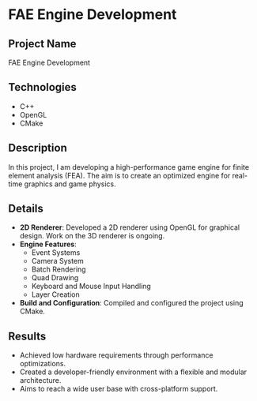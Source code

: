 # FAE Engine Development

## Project Name
FAE Engine Development

## Technologies
- C++
- OpenGL
- CMake

## Description
In this project, I am developing a high-performance game engine for finite element analysis (FEA).
The aim is to create an optimized engine for real-time graphics and game physics.

## Details
- **2D Renderer**: Developed a 2D renderer using OpenGL for graphical design. Work on the 3D renderer is ongoing.
- **Engine Features**:
  - Event Systems
  - Camera System
  - Batch Rendering
  - Quad Drawing
  - Keyboard and Mouse Input Handling
  - Layer Creation
- **Build and Configuration**: Compiled and configured the project using CMake.

## Results
- Achieved low hardware requirements through performance optimizations.
- Created a developer-friendly environment with a flexible and modular architecture.
- Aims to reach a wide user base with cross-platform support.
